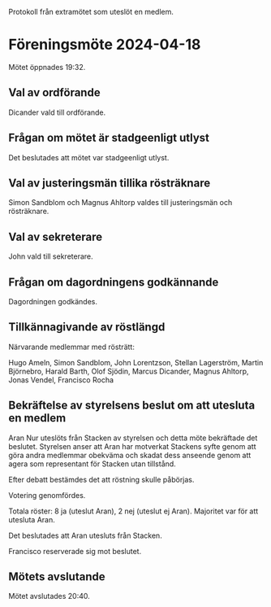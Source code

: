 <!-- 
.. title: Protokoll till extramöte för uteslutning av medlem.
.. slug: extramote
.. date: 2024-04-18 12:00 CET
.. description: Protokoll från extramötet som uteslöt en medlem.
.. category: 2024
-->

Protokoll från extramötet som uteslöt en medlem.

<!-- TEASER_END -->

# Föreningsmöte 2024-04-18

Mötet öppnades 19:32.

## Val av ordförande

Dicander vald till ordförande.

## Frågan om mötet är stadgeenligt utlyst

Det beslutades att mötet var stadgeenligt utlyst.

## Val av justeringsmän tillika rösträknare

Simon Sandblom och Magnus Ahltorp valdes till justeringsmän och rösträknare.

## Val av sekreterare

John vald till sekreterare.

## Frågan om dagordningens godkännande

Dagordningen godkändes.

## Tillkännagivande av röstlängd

Närvarande medlemmar med rösträtt:

Hugo Ameln, Simon Sandblom, John Lorentzson, Stellan Lagerström,
Martin Björnebro, Harald Barth, Olof Sjödin, Marcus Dicander, Magnus
Ahltorp, Jonas Vendel, Francisco Rocha

## Bekräftelse av styrelsens beslut om att utesluta en medlem

Aran Nur uteslöts från Stacken av styrelsen och detta möte bekräftade
det beslutet. Styrelsen anser att Aran har motverkat Stackens syfte
genom att göra andra medlemmar obekväma och skadat dess anseende genom
att agera som representant för Stacken utan tillstånd.

Efter debatt bestämdes det att röstning skulle påbörjas.

Votering genomfördes.

Totala röster: 8 ja (uteslut Aran), 2 nej (uteslut ej Aran). Majoritet var för att utesluta Aran.

Det beslutades att Aran utesluts från Stacken.

Francisco reserverade sig mot beslutet.

## Mötets avslutande

Mötet avslutades 20:40.
